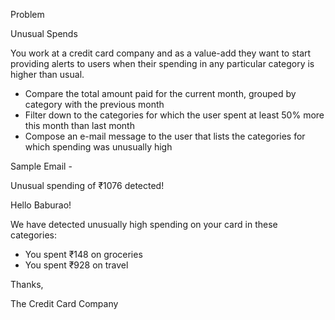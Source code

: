Problem

Unusual Spends

You work at a credit card company and as a value-add they want to start providing alerts to users when their spending in any particular category is higher than usual.
- Compare the total amount paid for the current month, grouped by category with the previous month
- Filter down to the categories for which the user spent at least 50% more this month than last month
- Compose an e-mail message to the user that lists the categories for which spending was    unusually high

Sample Email -

Unusual spending of ₹1076 detected!

Hello Baburao!

We have detected unusually high spending on your card in these categories:

* You spent ₹148 on groceries
* You spent ₹928 on travel

Thanks,

The Credit Card Company

